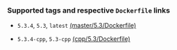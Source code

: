 
### Supported tags and respective ```Dockerfile``` links

* ```5.3.4```, ```5.3```, ```latest``` [(master/5.3/Dockerfile)](https://github.com/vkill/docker-lua/blob/master/5.3/Dockerfile)

* ```5.3.4-cpp```, ```5.3-cpp``` [(cpp/5.3/Dockerfile)](https://github.com/vkill/docker-lua/blob/cpp/5.3/Dockerfile)
